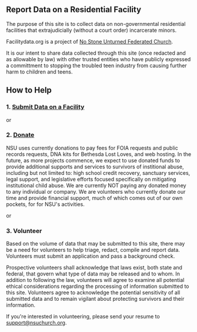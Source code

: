 ## Report Data on a Residential Facility


The purpose of this site is to collect data on non-governmental residential facilities that extrajudicially (without a court order) incarcerate minors.

Facilitydata.org is a project of [No Stone Unturned Federated Church](https://nsuchurch.org).

It is our intent to share data collected through this site (once redacted and as allowable by law) with other trusted entities who have publicly expressed a committment to stopping the troubled teen industry from causing further harm to children and teens.


## How to Help

### 1. [Submit Data on a Facility](https://forms.zohopublic.com/nsuchurch/form/Submitdataonaresidentialfacility/formperma/39BNx9jrkvgoWiA9G9anhqcD94cwqDv9H77pHxxfQgA)

or

### 2. [Donate](https://donorbox.org/nostoneunturned)

NSU uses currently donations to pay fees for FOIA requests and public records requests, DNA kits for Bethesda Lost Loves, and web hosting. In the future, as more projects commence, we expect to use donated funds to provide additional supports and services to survivors of institional abuse, including but not limited to: high school credit recovery, sanctuary services, legal support, and legislative efforts focused specifically on mitigating institutional child abuse. We are currently NOT paying any donated money to any individual or company. We are volunteers who currently donate our time and provide financial support, much of which comes out of our own pockets, for for NSU's activities.

or

### 3. Volunteer

Based on the volume of data that may be submitted to this site, there may be a need for volunteers to help triage, redact, compile and report data. Volunteers must submit an application and pass a background check. 

Prospective volunteers shall acknowledge that laws exist, both state and federal, that govern what type of data may be released and to whom. In addition to following the law, volunteers will agree to examine all potential ethical considerations regarding the processing of information submitted to this site. Volunteers agree to acknowledge the potential sensitivity of all submitted data and to remain vigilant about protecting survivors and their information.

If you're interested in volunteering, please send your resume to support@nsuchurch.org.
